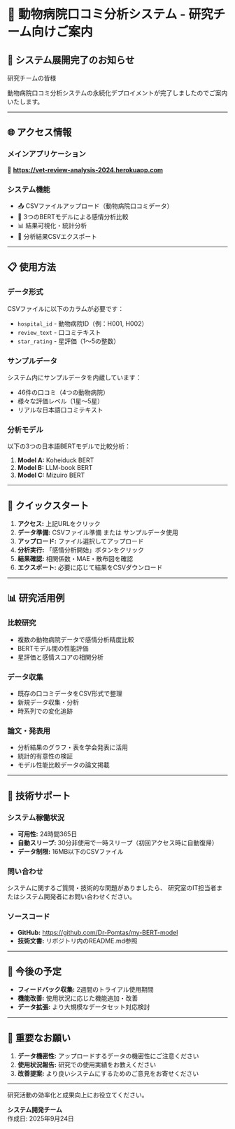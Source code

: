 # 🏥 動物病院口コミ分析システム - 研究チーム向けご案内

## 🎉 システム展開完了のお知らせ

研究チームの皆様

動物病院口コミ分析システムの永続化デプロイメントが完了しましたのでご案内いたします。

---

## 🌐 **アクセス情報**

### **メインアプリケーション**
🔗 **https://vet-review-analysis-2024.herokuapp.com**

### **システム機能**
- 📤 CSVファイルアップロード（動物病院口コミデータ）
- 🤖 3つのBERTモデルによる感情分析比較
- 📊 結果可視化・統計分析
- 💾 分析結果CSVエクスポート

---

## 📋 **使用方法**

### **データ形式**
CSVファイルに以下のカラムが必要です：
- `hospital_id` - 動物病院ID（例：H001, H002）
- `review_text` - 口コミテキスト
- `star_rating` - 星評価（1〜5の整数）

### **サンプルデータ**
システム内にサンプルデータを内蔵しています：
- 46件の口コミ（4つの動物病院）
- 様々な評価レベル（1星〜5星）
- リアルな日本語口コミテキスト

### **分析モデル**
以下の3つの日本語BERTモデルで比較分析：
1. **Model A:** Koheiduck BERT
2. **Model B:** LLM-book BERT
3. **Model C:** Mizuiro BERT

---

## 🚀 **クイックスタート**

1. **アクセス:** 上記URLをクリック
2. **データ準備:** CSVファイル準備 または サンプルデータ使用
3. **アップロード:** ファイル選択してアップロード
4. **分析実行:** 「感情分析開始」ボタンをクリック
5. **結果確認:** 相関係数・MAE・散布図を確認
6. **エクスポート:** 必要に応じて結果をCSVダウンロード

---

## 📊 **研究活用例**

### **比較研究**
- 複数の動物病院データで感情分析精度比較
- BERTモデル間の性能評価
- 星評価と感情スコアの相関分析

### **データ収集**
- 既存の口コミデータをCSV形式で整理
- 新規データ収集・分析
- 時系列での変化追跡

### **論文・発表用**
- 分析結果のグラフ・表を学会発表に活用
- 統計的有意性の検証
- モデル性能比較データの論文掲載

---

## 🔧 **技術サポート**

### **システム稼働状況**
- **可用性:** 24時間365日
- **自動スリープ:** 30分非使用で一時スリープ（初回アクセス時に自動復帰）
- **データ制限:** 16MB以下のCSVファイル

### **問い合わせ**
システムに関するご質問・技術的な問題がありましたら、
研究室のIT担当者またはシステム開発者にお問い合わせください。

### **ソースコード**
- **GitHub:** https://github.com/Dr-Pomtas/my-BERT-model
- **技術文書:** リポジトリ内のREADME.md参照

---

## 📅 **今後の予定**

- **フィードバック収集:** 2週間のトライアル使用期間
- **機能改善:** 使用状況に応じた機能追加・改善
- **データ拡張:** より大規模なデータセット対応検討

---

## 🎯 **重要なお願い**

1. **データ機密性:** アップロードするデータの機密性にご注意ください
2. **使用状況報告:** 研究での使用実績をお教えください
3. **改善提案:** より良いシステムにするためのご意見をお寄せください

---

研究活動の効率化と成果向上にお役立てください。

**システム開発チーム**  
作成日: 2025年9月24日